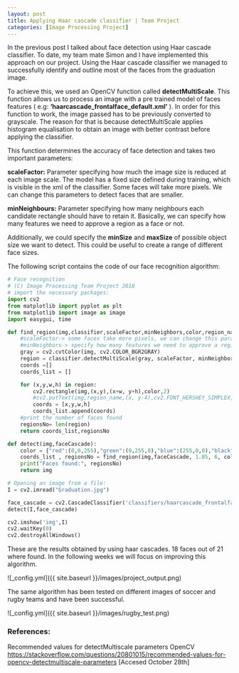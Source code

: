 ```yaml
---
layout: post
title: Applying Haar cascade classifier | Team Project
categories: [Image Processing Project]
---
```

In the previous post I talked about face detection using  Haar cascade classifier.
To date, my team mate Simon and I have implemented this approach on our project.
Using the Haar cascade classifier we managed to successfully identify and outline most of the faces from the graduation image.

To achieve this, we used an OpenCV function called <b>detectMultiScale</b>. This function allows us to process an image with a pre trained model of faces features ( e.g: <b>‘haarcascade_frontalface_default.xml’</b> ). In order for this function to work, the image passed has to be previously converted to grayscale. The reason for that is because detectMultiScale applies histogram equalisation to obtain an image with better contrast before applying the classifier.

This function determines the accuracy of face detection and takes two important parameters:

<b>scaleFactor:</b> Parameter specifying how much the image size is reduced at each image scale.
The model has a fixed size defined during training, which is visible in the xml of the classifier. 
Some faces will take more pixels. We can change this parameters to detect faces that are smaller.

<b>minNeighbours:</b> Parameter specifying how many neighbours each candidate rectangle should have to retain it. Basically, we can specify how many features we need to approve a region as a face or not.

Additionally, we could specify the <b>minSize</b> and <b>maxSize</b> of possible object size we want to detect. This could be useful to create a range of different face sizes.

The following script contains the code of our face recognition algorithm:

```python
# Face recognition
# (C) Image Processing Team Project 2018
# import the necessary packages:
import cv2
from matplotlib import pyplot as plt
from matplotlib import image as image
import easygui, time

def find_region(img,classifier,scaleFactor,minNeighbors,color,region_name):
    #scaleFactor-> some faces take more pixels, we can change this parameters to detect faces that are smaller
    #minNeighbors-> specify how many features we need to approve a region as a face or not
    gray = cv2.cvtColor(img, cv2.COLOR_BGR2GRAY)
    region = classifier.detectMultiScale(gray, scaleFactor, minNeighbors)
    coords =[]
    coords_list = []

    for (x,y,w,h) in region:
        cv2.rectangle(img,(x,y),(x+w, y+h),color,2)
        #cv2.putText(img,region_name,(x, y-4),cv2.FONT_HERSHEY_SIMPLEX,0.8,color,1,cv2.LINE_AA)
        coords = [x,y,w,h]
        coords_list.append(coords)
    #print the number of faces found
    regionsNo= len(region)
    return coords_list,regionsNo

def detect(img,faceCascade):
    color = {"red":(0,0,255),"green":(0,255,0),"blue":(255,0,0),"black":(0,0,0)}
    coords_list , regionsNo = find_region(img,faceCascade, 1.05, 6, color["red"],"face")
    print("Faces found:", regionsNo)
    return img

# Opening an image from a file:
I = cv2.imread("Graduation.jpg")

face_cascade = cv2.CascadeClassifier('classifiers/haarcascade_frontalface_default.xml')
detect(I,face_cascade)

cv2.imshow('img',I)
cv2.waitKey(0)
cv2.destroyAllWindows()
`````

These are the results obtained by using haar cascades. 18 faces out of 21 where found.
In the following weeks we will focus on improving this algorithm.

![_config.yml]({{ site.baseurl }}/images/project_output.png)

The same algorithm has been tested on different images of soccer and rugby teams and have been successful.

![_config.yml]({{ site.baseurl }}/images/rugby_test.png)

<h3>References:</h3>

Recommended values for detectMultiscale parameters OpenCV
https://stackoverflow.com/questions/20801015/recommended-values-for-opencv-detectmultiscale-parameters [Accesed October 28th]

